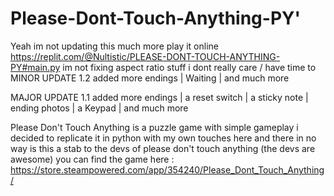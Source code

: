 

# Please-Dont-Touch-Anything-PY'
Yeah im not updating this much more 
play it online 
https://replit.com/@Nultistic/PLEASE-DONT-TOUCH-ANYTHING-PY#main.py
im not fixing aspect ratio stuff i dont really care / have time to
MINOR UPDATE 1.2
added more endings | Waiting |
and much more

MAJOR UPDATE 1.1
added more endings |
a reset switch |
a sticky note |
ending photos |
a Keypad |
and much more








Please Don't Touch Anything is a puzzle game with simple gameplay i decided to replicate it in python with my own touches here and there in no way is this a stab to the devs of please don't touch anything (the devs are awesome) you can find the game here : https://store.steampowered.com/app/354240/Please_Dont_Touch_Anything/
